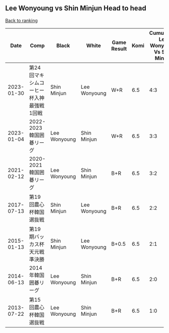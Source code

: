 ## Lee Wonyoung vs Shin Minjun Head to head

[Back to ranking](../../index.md)




| **Date** | **Comp** | **Black** | **White** | **Game Result** | **Komi** | **Cumulative Lee Wonyoung Vs Shin Minjun** | **Lee Wonyoung Streak** | **Shin Minjun Streak** | 
| --- | --- | --- | --- | --- | --- | --- | --- | --- |
| 2023-01-30 | 第24回マキシムコーヒー杯入神最強戦1回戦 | Shin Minjun | Lee Wonyoung | W+R | 6.5 | 4:3 | 1 | 0 | 
| 2023-01-04 | 2022-2023韓国囲碁リーグ | Lee Wonyoung | Shin Minjun | W+R | 6.5 | 3:3 | 0 | 1 | 
| 2021-02-12 | 2020-2021韓国囲碁リーグ | Lee Wonyoung | Shin Minjun | B+R | 6.5 | 3:2 | 1 | 0 | 
| 2017-07-13 | 第19回農心杯韓国選抜戦 | Shin Minjun | Lee Wonyoung | B+R | 6.5 | 2:2 | 0 | 2 | 
| 2015-01-13 | 第19期バッカス杯天元戦準決勝 | Shin Minjun | Lee Wonyoung | B+0.5 | 6.5 | 2:1 | 0 | 1 | 
| 2014-06-13 | 2014年韓国囲碁リーグ | Lee Wonyoung | Shin Minjun | B+R | 6.5 | 2:0 | 2 | 0 | 
| 2013-07-22 | 第15回農心杯韓国選抜戦 | Lee Wonyoung | Shin Minjun | B+R | 6.5 | 1:0 | 1 | 0 |




